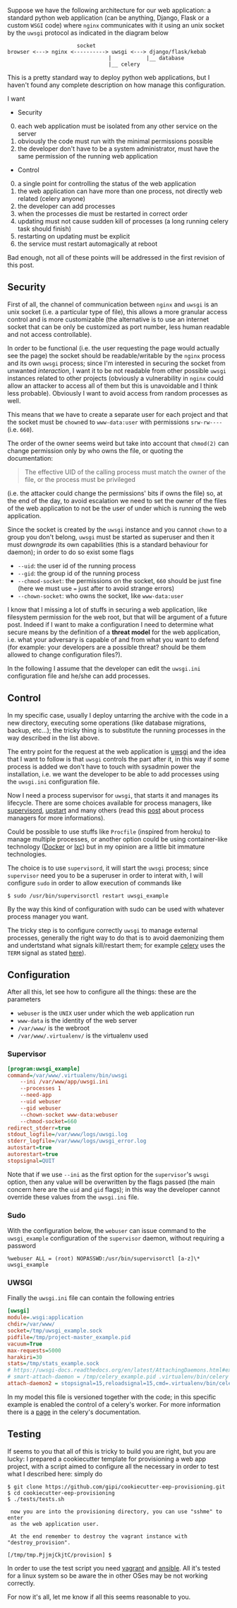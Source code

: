 <!--
.. title: Manage processes in a web application
.. slug: manage-processes
.. date: 2015-12-30 00:00:00
.. tags: sysadmin,deploy,webapp
.. category: 
.. link: 
.. description: 
.. type: text
-->

Suppose we have the following architecture for our web application:
a standard python web application (can be anything, Django, Flask or a
custom ``WSGI`` code) where ``nginx`` communicates with
it using an unix socket by the ``uwsgi`` protocol as indicated
in the diagram below

```
                      socket
browser <---> nginx <----------> uwsgi <---> django/flask/kebab
                                |           |__ database
                                |__ celery
```

This is a pretty standard way to deploy python web applications, but I haven't
found any complete description on how manage this configuration.

I want

* Security
 0. each web application must be isolated from any other service on the server
 0. obviously the code must run with the minimal permissions possible
 0. the developer don't have to be a system administrator, must have the same permission
    of the running web application
* Control
 0. a single point for controlling the status of the web application
 0. the web application can have more than one process, not directly web related (celery anyone)
 0. the developer can add processes
 0. when the processes die must be restarted in correct order
 0. updating must not cause sudden kill of processes (a long running celery task should finish)
 0. restarting on updating must be explicit
 0. the service must restart automagically at reboot

Bad enough, not all of these points will be addressed in the first revision of this post.

## Security

<!--
In order to understand what's security, I need to define the so called **threat model**: i.e.
what my adversary is able to do; under my point of view also a developer can be

(I would like to discuss also the *most secure* file system permissions to set the application
with, but the inception is too deep).
-->

First of all, the channel of communication between ``nginx`` and ``uwsgi`` is an unix socket
(i.e. a particular type of file), this allows a more granular access control and is more
customizable (the alternative is to use an internet socket that can be only be customized as
port number, less human readable and not access controllable).

In order to be functional (i.e. the user requesting the page would actually see
the page) the socket should be readable/writable by the ``nginx`` process and
its own ``uwsgi`` process; since I'm interested in securing the socket from
unwanted *interaction*, I want it to be not readable from other possible
``uwsgi`` instances related to other projects (obviously a vulnerability in
``nginx`` could allow an attacker to access all of them but this is unavoidable
and I think less probable). Obviously I want to avoid access from random processes
as well.

This means that we have to create a separate user for each project and that the
socket must be ``chown``ed to ``www-data:user`` with permissions
``srw-rw----`` (i.e. ``660``).

The order of the owner seems weird but take into account that ``chmod(2)`` can
change permission only by who owns the file, or quoting the documentation:

> The effective UID of the calling process must match the owner of the file, or the process must be privileged

(i.e. the attacker could change the permissions' bits if owns the file)
so, at the end of the day, to avoid escalation we need to set the owner of the files of the web application
to not be the user of under which is running the web application.

Since the socket is created by the ``uwsgi`` instance and you cannot ``chown`` to a group you don't belong,
``uwsgi`` must be started as superuser and then it must *downgrade* its own capabilities (this is a standard
behaviour for daemon); in order to do so exist some flags

* ``--uid``: the user id of the running process
* ``--gid``: the group id of the running process
* ``--chmod-socket``: the permissions on the socket, ``660`` should be just fine (here we must use ``=`` just after to avoid strange errors)
* ``--chown-socket``: who owns the socket, like ``www-data:user``

I know that I missing a lot of stuffs in securing a web application, like
filesystem permission for the web root, but that will be argument of a future
post. Indeed if I want to make a configuration I need to determine
what secure means by the definition of a **threat model** for the web application,
i.e. what your adversary is capable of and from what you want to defend
(for example: your developers are a possible threat? should be them allowed
to change configuration files?).

In the following I assume that the developer can edit the ``uwsgi.ini`` configuration
file and he/she can add processes.

## Control

In my specific case, usually I deploy untarring the archive with the code in a new directory,
executing some operations (like database migrations, backup, etc...); the tricky thing is
to substitute the running processes in the way described in the list above.

The entry point for the request at the web application is [uwsgi](https://uwsgi-docs.readthedocs.org/en/latest/)
and the idea that I want to follow is that ``uwsgi`` controls
the part after it, in this way if some process
is added we don't have to touch with sysadmin power the installation,
i.e. we want the developer to be able to add processes using the ``uwsgi.ini``
configuration file.

Now I need a process supervisor for ``uwsgi``, that starts it and manages its
lifecycle. There are some choices available for process managers, like
[supervisord](https://supervisord.readthedocs.org/en/latest/), [upstart](http://upstart.ubuntu.com/)
and many others (read this [post](http://blog.crocodoc.com/post/48703468992/process-managers-the-good-the-bad-and-the-ugly)
about process managers for more informations).

Could be possible to use stuffs like ``Procfile`` (inspired from heroku) to manage
multiple processes, or another option could be using container-like technology ([Docker](https://docker.io) or [lxc](https://linuxcontainers.org/))
but in my opinion are a little bit immature technologies.

The choice is to use ``supervisord``, it will start the ``uwsgi`` process;
since ``supervisor`` need you to be a superuser in order to interat with,
I will configure ``sudo`` in order to allow execution of commands like

    $ sudo /usr/bin/supervisorctl restart uwsgi_example

By the way this kind of configuration with sudo can be used with
whatever process manager you want.

The tricky step is to configure correctly ``uwsgi`` to manage external
processes, generally the right way to do that is to avoid daemonizing them and
undertstand what signals kill/restart them; for example
[celery](https://celery.readthedocs.org/en/latest/) uses the ``TERM`` signal as
stated
[here](https://celery.readthedocs.org/en/latest/faq.html#how-can-i-safely-shut-down-the-worker)).

## Configuration

After all this, let see how to configure all the things: these are the parameters

* ``webuser`` is the ``UNIX`` user under which the web application run
* ``www-data`` is the identity of the web server
* ``/var/www/`` is the webroot
* ``/var/www/.virtualenv/`` is the virtualenv used

### Supervisor

```ini
[program:uwsgi_example]
command=/var/www/.virtualenv/bin/uwsgi
    --ini /var/www/app/uwsgi.ini
    --processes 1
    --need-app
    --uid webuser
    --gid webuser
    --chown-socket www-data:webuser
    --chmod-socket=660
redirect_stderr=true
stdout_logfile=/var/www/logs/uwsgi.log
stderr_logfile=/var/www/logs/uwsgi_error.log
autostart=true
autorestart=true
stopsignal=QUIT
```

Note that if we use ``--ini`` as the first option for the ``supervisor``'s ``uwsgi``
option, then any value will be overwritten by the flags passed (the main concern here
are the ``uid`` and ``gid`` flags); in this way the developer cannot override these values
from the ``uwsgi.ini`` file.

### Sudo

With the configuration below, the ``webuser`` can issue command to the ``uwsgi_example``
configuration of the ``supervisor`` daemon, without requiring a password

```
%webuser ALL = (root) NOPASSWD:/usr/bin/supervisorctl [a-z]\* uwsgi_example
```

### UWSGI

Finally the ``uwsgi.ini`` file can contain the following entries

```ini
[uwsgi]
module=.wsgi:application
chdir=/var/www/
socket=/tmp/uwsgi_example.sock
pidfile=/tmp/project-master_example.pid
vacuum=True
max-requests=5000
harakiri=30
stats=/tmp/stats_example.sock
# https://uwsgi-docs.readthedocs.org/en/latest/AttachingDaemons.html#examples
# smart-attach-daemon = /tmp/celery_example.pid .virtualenv/bin/celery -A app.tasks worker --pidfile=/tmp/celery_example.pid --loglevel=debug --logfile logs/celery.log
attach-daemon2 = stopsignal=15,reloadsignal=15,cmd=.virtualenv/bin/celery -A app.tasks worker --pidfile=/tmp/celery_example.pid --loglevel=debug --logfile logs/celery.log --concurrency=5
```

In my model this file is versioned together with the code; in this specific
example is enabled the control of a celery's worker. For more information
there is a [page](https://uwsgi-docs.readthedocs.org/en/latest/AttachingDaemons.html) in the celery's documentation.

## Testing

If seems to you that all of this is tricky to build you are right, but you are lucky: I prepared
a cookiecutter template for provisioning a web app project, with a script aimed to configure all the
necessary in order to test what I described here: simply do

    $ git clone https://github.com/gipi/cookiecutter-eep-provisioning.git
    $ cd cookiecutter-eep-provisioning
    $ ./tests/tests.sh

     now you are into the provisioning directory, you can use "sshme" to enter
     as the web application user.

     At the end remember to destroy the vagrant instance with "destroy_provision".

    [/tmp/tmp.PjjmjCkjtC/provision] $

In order to use the test script you need [vagrant](https://www.vagrantup.com/) and [ansible](https://docs.ansible.com/index.html).
All it's tested for a linux system so be aware the in other OSes
may be not working correctly.

For now it's all, let me know if all this seems reasonable to you.
